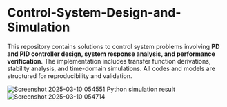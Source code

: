 # Control-System-Design-and-Simulation
This repository contains solutions to control system problems involving **PD and PID controller design, system response analysis, and performance verification**. The implementation includes transfer function derivations, stability analysis, and time-domain simulations. All codes and models are structured for reproducibility and validation.

![Screenshot 2025-03-10 054551](https://github.com/user-attachments/assets/c8acd430-7fae-46eb-a020-84d50cd93633)
Python simulation result
![Screenshot 2025-03-10 054714](https://github.com/user-attachments/assets/a46ea8d4-db4e-4418-9384-4facf4e2db00)




